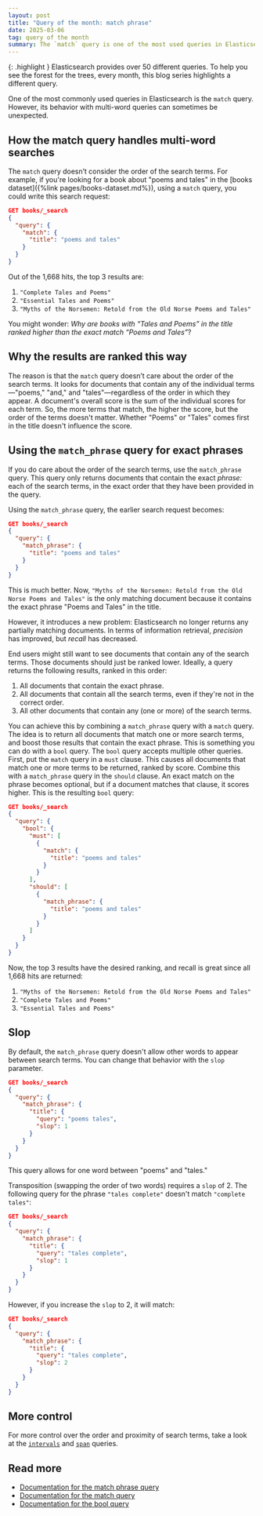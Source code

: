 ```yaml
---
layout: post
title: "Query of the month: match phrase"
date: 2025-03-06
tag: query of the month
summary: The `match` query is one of the most used queries in Elasticsearch, but its behavior with multi-word queries can be unexpected.
---
```


{: .highlight }
Elasticsearch provides over 50 different queries. To help you see the forest for the trees, every month, this blog series highlights a different query.

One of the most commonly used queries in Elasticsearch is the `match` query. However, its behavior with multi-word queries can sometimes be unexpected.

## How the match query handles multi-word searches

The `match` query doesn’t consider the order of the search terms. For example, if you're looking for a book about "poems and tales" in the [books dataset]({%link pages/books-dataset.md%}), using a `match` query, you could write this search request:

```json
GET books/_search
{
  "query": {
    "match": {
      "title": "poems and tales"
    }
  }
}
```

Out of the 1,668 hits, the top 3 results are:

1. `"Complete Tales and Poems"`
1. `"Essential Tales and Poems"`
1. `"Myths of the Norsemen: Retold from the Old Norse Poems and Tales"`

You might wonder: *Why are books with “Tales and Poems” in the title ranked higher than the exact match “Poems and Tales”*?

## Why the results are ranked this way

The reason is that the `match` query doesn’t care about the order of the search terms. It looks for documents that contain any of the individual terms—"poems," "and," and "tales"—regardless of the order in which they appear. A document's overall score is the sum of the individual scores for each term. So, the more terms that match, the higher the score, but the order of the terms doesn't matter. Whether "Poems" or "Tales" comes first in the title doesn't influence the score.

## Using the `match_phrase` query for exact phrases

If you do care about the order of the search terms, use the `match_phrase` query. This query only returns documents that contain the exact *phrase:* each of the search terms, in the exact order that they have been provided in the query. 

Using the `match_phrase` query, the earlier search request becomes:

```json
GET books/_search
{
  "query": {
    "match_phrase": {
      "title": "poems and tales"
    }
  }
}
```

This is much better. Now, `"Myths of the Norsemen: Retold from the Old Norse Poems and Tales"` is the only matching document because it contains the exact phrase "Poems and Tales" in the title. 

However, it introduces a new problem: Elasticsearch no longer returns any partially matching documents. In terms of information retrieval, *precision* has improved, but *recall* has decreased.

End users might still want to see documents that contain any of the search terms. Those documents should just be ranked lower. Ideally, a query returns the following results, ranked in this order:

1. All documents that contain the exact phrase.
1. All documents that contain all the search terms, even if they're not in the correct order.
1. All other documents that contain any (one or more) of the search terms.

You can achieve this by combining a `match_phrase` query with a `match` query. The idea is to return all documents that match one or more search terms, and boost those results that contain the exact phrase. This is something you can do with a `bool` query. The `bool` query accepts multiple other queries. First, put the `match` query in a `must` clause. This causes all documents that match one or more terms to be returned, ranked by score. Combine this with a `match_phrase` query in the `should` clause. An exact match on the phrase becomes optional, but if a document matches that clause, it scores higher. This is the resulting `bool` query:

```json
GET books/_search
{
  "query": {
    "bool": {
      "must": [
        {
          "match": {
            "title": "poems and tales"
          }
        }
      ],
      "should": [
        {
          "match_phrase": {
            "title": "poems and tales"
          }
        }
      ]
    }
  }
}
```

Now, the top 3 results have the desired ranking, and recall is great since all 1,668 hits are returned:

1. `"Myths of the Norsemen: Retold from the Old Norse Poems and Tales"`
1. `"Complete Tales and Poems"`
1. `"Essential Tales and Poems"`

## Slop

By default, the `match_phrase` query doesn't allow other words to appear between search terms. You can change that behavior with the `slop` parameter.

```json
GET books/_search
{
  "query": {
    "match_phrase": {
      "title": {
        "query": "poems tales",
        "slop": 1
      }
    }
  }
}
```

This query allows for one word between "poems" and "tales."

Transposition (swapping the order of two words) requires a `slop` of 2. The following query for the phrase `"tales complete"` doesn't match `"complete tales"`:

```json
GET books/_search
{
  "query": {
    "match_phrase": {
      "title": {
        "query": "tales complete",
        "slop": 1
      }
    }
  }
}
```

However, if you increase the `slop` to 2, it will match:

```json
GET books/_search
{
  "query": {
    "match_phrase": {
      "title": {
        "query": "tales complete",
        "slop": 2
      }
    }
  }
}
```

## More control

For more control over the order and proximity of search terms, take a look at the [`intervals`](https://link.es24h.com/7ab6) and [`span`](https://link.es24h.com/c8a3) queries.

## Read more

* [Documentation for the match phrase query](https://link.es24h.com/3c37)
* [Documentation for the match query](https://link.es24h.com/05ba)
* [Documentation for the bool query](https://link.es24h.com/5776)